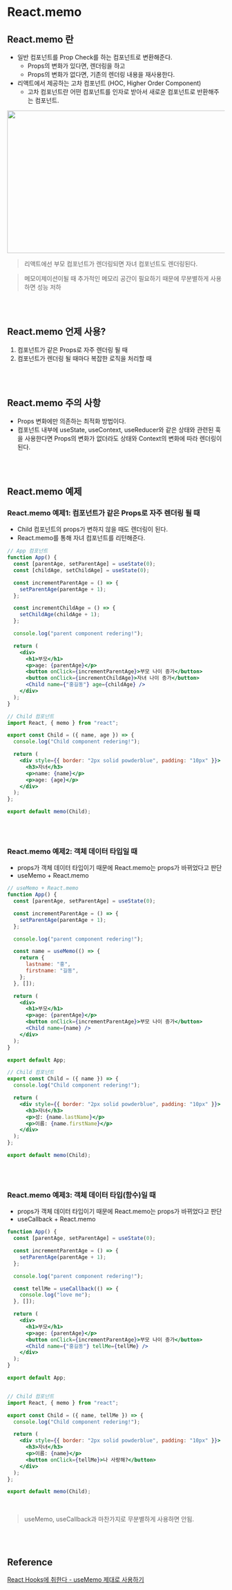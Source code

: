 # React.memo

## React.memo 란
- 일반 컴포넌트를 Prop Check를 하는 컴포넌트로 변환해준다.
  - Props의 변화가 있다면, 렌더링을 하고
  - Props의 변화가 없다면, 기존의 렌더링 내용을 재사용한다.
- 리액트에서 제공하는 고차 컴포넌트 (HOC, Higher Order Component)
  - 고차 컴포넌트란 어떤 컴포넌트를 인자로 받아서 새로운 컴포넌트로 반환해주는 컴포넌트.
<img src="..\..\image\react\hooks\React.memo.png" width="600" height="330">


> 리액트에선 부모 컴포넌트가 렌더링되면 자녀 컴포넌트도 렌더링된다.

> 메모이제이션이될 때 추가적인 메모리 공간이 필요하기 때문에 무분별하게 사용하면 성능 저하

<br><br>

## React.memo 언제 사용?
1. 컴포넌트가 같은 Props로 자주 렌더링 될 때
2. 컴포넌트가 렌더링 될 때마다 복잡한 로직을 처리할 때

<br><br>

## React.memo 주의 사항
- Props 변화에만 의존하는 최적화 방법이다.
- 컴포넌트 내부에 useState, useContext, useReducer와 같은 상태와 관련된 훅을 사용한다면 Props의 변화가 없더라도 상태와 Context의 변화에 따라 렌더링이 된다.

<br><br>

## React.memo 예제
### React.memo 예제1: 컴포넌트가 같은 Props로 자주 렌더링 될 때
- Child 컴포넌트의 props가 변하지 않을 때도 렌더링이 된다.
- React.memo를 통해 자녀 컴포넌트를 리턴해준다.

```jsx
// App 컴포넌트
function App() {
  const [parentAge, setParentAge] = useState(0);
  const [childAge, setChildAge] = useState(0);

  const incrementParentAge = () => {
    setParentAge(parentAge + 1);
  };

  const incrementChildAge = () => {
    setChildAge(childAge + 1);
  };

  console.log("parent component redering!");

  return (
    <div>
      <h1>부모</h1>
      <p>age: {parentAge}</p>
      <button onClick={incrementParentAge}>부모 나이 증가</button>
      <button onClick={incrementChildAge}>자녀 나이 증가</button>
      <Child name={"홍길동"} age={childAge} />
    </div>
  );
}

// Child 컴포넌트
import React, { memo } from "react";

export const Child = ({ name, age }) => {
  console.log("Child component redering!");

  return (
    <div style={{ border: "2px solid powderblue", padding: "10px" }}>
      <h3>자녀</h3>
      <p>name: {name}</p>
      <p>age: {age}</p>
    </div>
  );
};

export default memo(Child);
```

<br><br>

### React.memo 예제2: 객체 데이터 타입일 때
- props가 객체 데이터 타입이기 때문에 React.memo는 props가 바뀌었다고 판단
- useMemo + React.memo

```jsx
// useMemo + React.memo
function App() {
  const [parentAge, setParentAge] = useState(0);

  const incrementParentAge = () => {
    setParentAge(parentAge + 1);
  };

  console.log("parent component redering!");

  const name = useMemo(() => {
    return {
      lastname: "홍",
      firstname: "길동",
    };
  }, []);

  return (
    <div>
      <h1>부모</h1>
      <p>age: {parentAge}</p>
      <button onClick={incrementParentAge}>부모 나이 증가</button>
      <Child name={name} />
    </div>
  );
}

export default App;

// Child 컴포넌트
export const Child = ({ name }) => {
  console.log("Child component redering!");

  return (
    <div style={{ border: "2px solid powderblue", padding: "10px" }}>
      <h3>자녀</h3>
      <p>성: {name.lastName}</p>
      <p>이름: {name.firstName}</p>
    </div>
  );
};

export default memo(Child);
```

<br><br>

### React.memo 예제3: 객체 데이터 타입(함수)일 때
- props가 객체 데이터 타입이기 때문에 React.memo는 props가 바뀌었다고 판단
- useCallback + React.memo

```jsx
function App() {
  const [parentAge, setParentAge] = useState(0);

  const incrementParentAge = () => {
    setParentAge(parentAge + 1);
  };

  console.log("parent component redering!");

  const tellMe = useCallback(() => {
    console.log("love me");
  }, []);

  return (
    <div>
      <h1>부모</h1>
      <p>age: {parentAge}</p>
      <button onClick={incrementParentAge}>부모 나이 증가</button>
      <Child name={"홍길동"} tellMe={tellMe} />
    </div>
  );
}

export default App;


// Child 컴포넌트
import React, { memo } from "react";

export const Child = ({ name, tellMe }) => {
  console.log("Child component redering!");

  return (
    <div style={{ border: "2px solid powderblue", padding: "10px" }}>
      <h3>자녀</h3>
      <p>이름: {name}</p>
      <button onClick={tellMe}>나 사랑해?</button>
    </div>
  );
};

export default memo(Child);
```

<br>

> useMemo, useCallback과 마찬가지로 무분별하게 사용하면 안됨.

<br><br>

## Reference <!-- omit in toc -->
[React Hooks에 취한다 - useMemo 제대로 사용하기](https://www.youtube.com/watch?v=e-CnI8Q5RY4&list=PLZ5oZ2KmQEYjwhSxjB_74PoU6pmFzgVMO&index=6)
